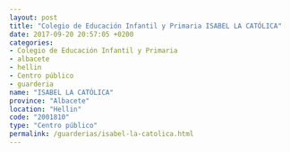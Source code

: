 ```yaml
---
layout: post
title: "Colegio de Educación Infantil y Primaria ISABEL LA CATÓLICA"
date: 2017-09-20 20:57:05 +0200
categories:
- Colegio de Educación Infantil y Primaria
- albacete
- hellin
- Centro público
- guarderia
name: "ISABEL LA CATÓLICA"
province: "Albacete"
location: "Hellin"
code: "2001810"
type: "Centro público"
permalink: /guarderias/isabel-la-catolica.html
---
```

